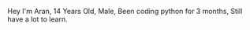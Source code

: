 Hey I'm Aran,
14 Years Old,
Male,
Been coding python for 3 months,
Still have a lot to learn.
<!---
Aran404/Aran404 is a ✨ special ✨ repository because its `README.md` (this file) appears on your GitHub profile.
You can click the Preview link to take a look at your changes.
--->
